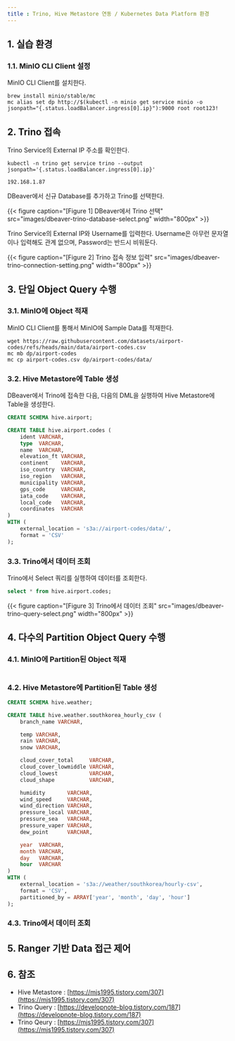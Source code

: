```yaml
---
title : Trino, Hive Metastore 연동 / Kubernetes Data Platform 환경
---
```


## 1. 실습 환경

### 1.1. MinIO CLI Client 설정

MinIO CLI Client를 설치한다.

```shell
brew install minio/stable/mc
mc alias set dp http://$(kubectl -n minio get service minio -o jsonpath="{.status.loadBalancer.ingress[0].ip}"):9000 root root123!
```

## 2. Trino 접속

Trino Service의 External IP 주소를 확인한다.

```shell
kubectl -n trino get service trino --output jsonpath='{.status.loadBalancer.ingress[0].ip}'
```
```shell
192.168.1.87
```

DBeaver에서 신규 Database를 추가하고 Trino를 선택한다.

{{< figure caption="[Figure 1] DBeaver에서 Trino 선택" src="images/dbeaver-trino-database-select.png" width="800px" >}}

Trino Service의 External IP와 Username를 입력한다. Username은 아무런 문자열이나 입력해도 관계 없으며, Password는 반드시 비워둔다.

{{< figure caption="[Figure 2] Trino 접속 정보 입력" src="images/dbeaver-trino-connection-setting.png" width="800px" >}}

## 3. 단일 Object Query 수행

### 3.1. MinIO에 Object 적재

MinIO CLI Client를 통해서 MinIO에 Sample Data를 적재한다.

```shell
wget https://raw.githubusercontent.com/datasets/airport-codes/refs/heads/main/data/airport-codes.csv
mc mb dp/airport-codes
mc cp airport-codes.csv dp/airport-codes/data/
```

### 3.2. Hive Metastore에 Table 생성

DBeaver에서 Trino에 접속한 다음, 다음의 DML을 실행하여 Hive Metastore에 Table을 생성한다.

```sql
CREATE SCHEMA hive.airport;

CREATE TABLE hive.airport.codes (
	ident VARCHAR,	
	type  VARCHAR,	
	name  VARCHAR,
	elevation_ft VARCHAR,
	continent    VARCHAR,
	iso_country	 VARCHAR,
	iso_region	 VARCHAR,
	municipality VARCHAR,
	gps_code	 VARCHAR,
	iata_code	 VARCHAR,
	local_code	 VARCHAR,
	coordinates  VARCHAR
)
WITH (
	external_location = 's3a://airport-codes/data/',
	format = 'CSV'
);
```

### 3.3. Trino에서 데이터 조회

Trino에서 Select 쿼리를 실행하여 데이터를 조회한다.

```sql
select * from hive.airport.codes;
```

{{< figure caption="[Figure 3] Trino에서 데이터 조회" src="images/dbeaver-trino-query-select.png" width="800px" >}}

## 4. 다수의 Partition Object Query 수행

### 4.1. MinIO에 Partition된 Object 적재

```shell
```

### 4.2. Hive Metastore에 Partition된 Table 생성

```sql
CREATE SCHEMA hive.weather;

CREATE TABLE hive.weather.southkorea_hourly_csv (
    branch_name VARCHAR,

    temp VARCHAR,
    rain VARCHAR,
    snow VARCHAR,

    cloud_cover_total     VARCHAR,
    cloud_cover_lowmiddle VARCHAR,
    cloud_lowest          VARCHAR,
    cloud_shape           VARCHAR,

    humidity       VARCHAR,
    wind_speed     VARCHAR,
    wind_direction VARCHAR,
    pressure_local VARCHAR,
    pressure_sea   VARCHAR,
    pressure_vaper VARCHAR,
    dew_point      VARCHAR,

	year  VARCHAR,
    month VARCHAR,
    day   VARCHAR,
    hour  VARCHAR
)
WITH (
	external_location = 's3a://weather/southkorea/hourly-csv',
	format = 'CSV',
	partitioned_by = ARRAY['year', 'month', 'day', 'hour']
);
```

### 4.3. Trino에서 데이터 조회

## 5. Ranger 기반 Data 접근 제어

## 6. 참조

* Hive Metastore : [https://mjs1995.tistory.com/307](https://mjs1995.tistory.com/307)
* Trino Query : [https://developnote-blog.tistory.com/187](https://developnote-blog.tistory.com/187)
* Trino Qeury : [https://mjs1995.tistory.com/307](https://mjs1995.tistory.com/307)
